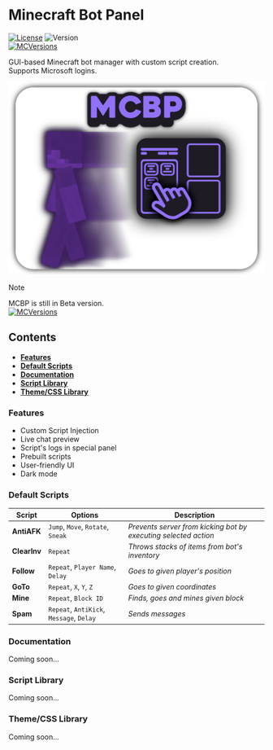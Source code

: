 # Minecraft Bot Panel

[![License](https://img.shields.io/badge/License-GPL%20v3.0-9171f8?&style=flat)](./LICENSE)
![Version](https://img.shields.io/badge/Version-Beta--v0.1.0-9171f8?&style=flat)  
[![MCVersions](https://img.shields.io/badge/MC_versions-1.8_➙_1.20.4-9171f8?&style=for-the-badge)](https://github.com/PrismarineJS/mineflayer)

GUI-based Minecraft bot manager with custom script creation.  
Supports Microsoft logins.


![Banner](src/img/github/banner.png)
> [!NOTE]
> MCBP is still in Beta version.  
> [![MCVersions](https://img.shields.io/badge/Report_Bugs-blue?&style=flat)](https://github.com/ancym0n/Minecraft-Bot-Panel/issues/new)

## Contents

- [**Features**](#features)
- [**Default Scripts**](#default-scripts)
- [**Documentation**](#documentation)
- [**Script Library**](#script-library)
- [**Theme/CSS Library**](#themecss-library)

### Features

- Custom Script Injection
- Live chat preview
- Script's logs in special panel
- Prebuilt scripts
- User-friendly UI
- Dark mode

### Default Scripts

| Script       | Options                                  | Description                                                     |
| ------------ | ---------------------------------------- | --------------------------------------------------------------- |
| **AntiAFK**  | `Jump`, `Move`, `Rotate`, `Sneak`        | _Prevents server from kicking bot by executing selected action_ |
| **ClearInv** | `Repeat`                                 | _Throws stacks of items from bot's inventory_                   |
| **Follow**   | `Repeat`, `Player Name`, `Delay`         | _Goes to given player's position_                               |
| **GoTo**     | `Repeat`, `X`, `Y`, `Z`                  | _Goes to given coordinates_                                     |
| **Mine**     | `Repeat`, `Block ID`                     | _Finds, goes and mines given block_                             |
| **Spam**     | `Repeat`, `AntiKick`, `Message`, `Delay` | _Sends messages_                                                |

### Documentation

Coming soon...

### Script Library

Coming soon...

### Theme/CSS Library

Coming soon...
